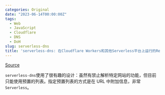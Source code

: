 ```yaml
---
categories: Original
date: "2023-06-14T00:00:00Z"
tags:
  - Web
  - JavaScript
  - Cloudflare
  - DNS
  - DoH
slug: serverless-dns
title: 'serverless-dns: 在Cloudflare Workers和其他Serverless平台上运行的RethinkDNS服务器'
---
```


[Source](https://github.com/serverless-dns/serverless-dns)

`serverless-dns`使用了很有趣的设计：虽然有禁止解析特定网站的功能，但目前只能使用预置的列表。指定预置列表的方式是在 URL 中附加信息，非常`Serverless`。
